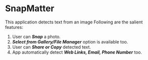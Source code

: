 # SnapMatter
This application detects text from an image
Following are the salient features:
1.	User can **_Snap_** a photo.
2.	**_Select from Gallery/File Manager_** option is available too.
3.	User can **_Share or Copy_** detected text.
4.  App automatically detect **_Web Links, Email, Phone Number_** too.
